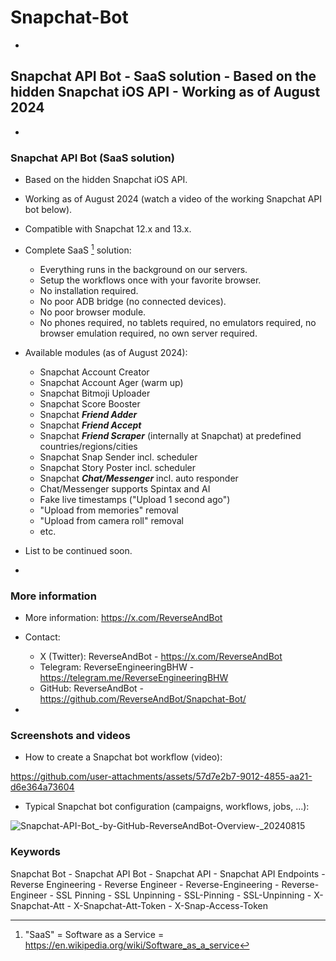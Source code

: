 # Snapchat-Bot

-

## Snapchat API Bot - SaaS solution - Based on the hidden Snapchat iOS API - Working as of August 2024

-

### Snapchat API Bot (SaaS solution)

- Based on the hidden Snapchat iOS API.

- Working as of August 2024 (watch a video of the working Snapchat API bot below).

- Compatible with Snapchat 12.x and 13.x.

- Complete SaaS [^1] solution:

  - Everything runs in the background on our servers.
  - Setup the workflows once with your favorite browser.
  - No installation required.
  - No poor ADB bridge (no connected devices).
  - No poor browser module.
  - No phones required, no tablets required, no emulators required, no browser emulation required, no own server required.

- Available modules (as of August 2024):

  - Snapchat Account Creator
  - Snapchat Account Ager (warm up)
  - Snapchat Bitmoji Uploader
  - Snapchat Score Booster
  - Snapchat ***Friend Adder***
  - Snapchat ***Friend Accept***
  - Snapchat ***Friend Scraper*** (internally at Snapchat) at predefined countries/regions/cities
  - Snapchat Snap Sender incl. scheduler
  - Snapchat Story Poster incl. scheduler
  - Snapchat ***Chat/Messenger*** incl. auto responder
  - Chat/Messenger supports Spintax and AI
  - Fake live timestamps ("Upload 1 second ago")
  - "Upload from memories" removal
  - "Upload from camera roll" removal
  - etc.

- List to be continued soon.

-

### More information

- More information: https://x.com/ReverseAndBot

- Contact:

  - X (Twitter): ReverseAndBot - https://x.com/ReverseAndBot
  - Telegram: ReverseEngineeringBHW - https://telegram.me/ReverseEngineeringBHW
  - GitHub: ReverseAndBot - https://github.com/ReverseAndBot/Snapchat-Bot/

- [^1]: "SaaS" = Software as a Service = https://en.wikipedia.org/wiki/Software_as_a_service

### Screenshots and videos

- How to create a Snapchat bot workflow (video):


https://github.com/user-attachments/assets/57d7e2b7-9012-4855-aa21-d6e364a73604


- Typical Snapchat bot configuration (campaigns, workflows, jobs, ...):


![Snapchat-API-Bot_-_by-GitHub-ReverseAndBot_-_Overview_-_20240815](https://github.com/user-attachments/assets/ac762a4d-ab37-4dd0-b58d-2c7e4949cd45)


### Keywords

Snapchat Bot - Snapchat API Bot - Snapchat API - Snapchat API Endpoints - Reverse Engineering - Reverse Engineer - Reverse-Engineering - Reverse-Engineer - SSL Pinning - SSL Unpinning - SSL-Pinning - SSL-Unpinning - X-Snapchat-Att - X-Snapchat-Att-Token - X-Snap-Access-Token
